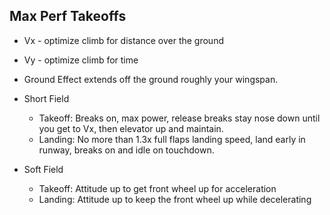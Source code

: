 ## Max Perf Takeoffs

* Vx - optimize climb for distance over the ground
* Vy - optimize climb for time
* Ground Effect extends off the ground roughly your wingspan.

* Short Field
    * Takeoff: Breaks on, max power, release breaks stay nose down until you get to Vx, then elevator up and maintain. 
    * Landing: No more than 1.3x full flaps landing speed, land early in runway, breaks on and idle on touchdown.

* Soft Field
    * Takeoff: Attitude up to get front wheel up for acceleration
    * Landing: Attitude up to keep the front wheel up while decelerating